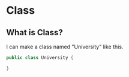 # Class

## What is Class?

I can make a class named "University" like this.

```java
public class University {

}
```
